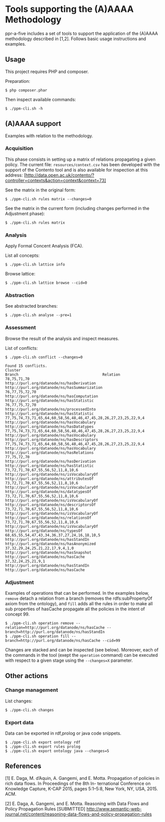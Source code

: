 # Tools supporting the (A)AAAA Methodology

ppr-a-five includes a set of tools to support the application of the (A)AAAA methodology described in [1,2].
Follows basic usage instructions and examples.


## Usage
This project requires PHP and composer.

Preparation:

```
$ php composer.phar
```

Then inspect available commands:

```
$ ./ppm-cli.sh -h
```


## (A)AAAA support
Examples with relation to the methodology.

### Acquisition
This phase consists in setting up a matrix of relations propagating a given policy.
The current file: `resources/context.csv` has been developed with the support of the Contento tool and is also available for inspection at this address: [http://data.open.ac.uk/contento/?controller=contexts&action=context&context=73]

See the matrix in the original form:
```
$ ./ppm-cli.sh rules matrix --changes=0
```


See the matrix in the current form (including changes performed in the Adjustment phase):
```
$ ./ppm-cli.sh rules matrix
```

### Analysis
Apply Formal Concent Analysis (FCA).

List all concepts:
```
$ ./ppm-cli.sh lattice info
```
Browse lattice:
```
$ ./ppm-cli.sh lattice browse --cid=0
```

### Abstraction
See abstracted branches:
```
$ ./ppm-cli.sh analyse --pre=1
```

### Assessment
Browse the result of the analysis and inspect measures.

List of conflicts:

```
$ ./ppm-cli.sh conflict --changes=0

Found 15 conflicts.
Cluster                                                          Branch                                      Relation                                      
78,75,71,70                                                      http://purl.org/datanode/ns/hasDerivation   http://purl.org/datanode/ns/hasSummarization  
76,77,75,72,70                                                   http://purl.org/datanode/ns/hasComputation  http://purl.org/datanode/ns/hasStatistic      
76,77,75,72,70                                                   http://purl.org/datanode/ns/processedInto   http://purl.org/datanode/ns/hasStatistic      
77,75,74,73,71,65,64,60,58,56,48,46,47,45,28,26,27,23,25,22,9,4  http://purl.org/datanode/ns/hasVocabulary   http://purl.org/datanode/ns/hasDatatypes      
77,75,74,73,71,65,64,60,58,56,48,46,47,45,28,26,27,23,25,22,9,4  http://purl.org/datanode/ns/hasVocabulary   http://purl.org/datanode/ns/hasDescriptors    
77,75,74,73,71,65,64,60,58,56,48,46,47,45,28,26,27,23,25,22,9,4  http://purl.org/datanode/ns/hasVocabulary   http://purl.org/datanode/ns/hasRelations      
77,75,72,70                                                      http://purl.org/datanode/ns/hasDerivation   http://purl.org/datanode/ns/hasStatistic      
73,72,71,70,67,55,56,52,11,8,10,6                                http://purl.org/datanode/ns/isVocabularyOf  http://purl.org/datanode/ns/attributesOf      
73,72,71,70,67,55,56,52,11,8,10,6                                http://purl.org/datanode/ns/isVocabularyOf  http://purl.org/datanode/ns/datatypesOf       
73,72,71,70,67,55,56,52,11,8,10,6                                http://purl.org/datanode/ns/isVocabularyOf  http://purl.org/datanode/ns/descriptorsOf     
73,72,71,70,67,55,56,52,11,8,10,6                                http://purl.org/datanode/ns/isVocabularyOf  http://purl.org/datanode/ns/relationsOf       
73,72,71,70,67,55,56,52,11,8,10,6                                http://purl.org/datanode/ns/isVocabularyOf  http://purl.org/datanode/ns/typesOf           
68,65,55,54,47,43,34,36,37,27,24,16,18,10,5                      http://purl.org/datanode/ns/hasStandIn      http://purl.org/datanode/ns/hasAnonymized     
37,32,29,24,25,21,22,17,9,4,1,0                                  http://purl.org/datanode/ns/hasSnapshot     http://purl.org/datanode/ns/hasCache          
37,32,24,25,21,9,1                                               http://purl.org/datanode/ns/hasStandIn      http://purl.org/datanode/ns/hasCache        
```

### Adjustment
Examples of operations that can be performed.
In the examples below, `remove` detach a relation from a branch (removes the rdfs:subPropertyOf axiom from the ontology), and `fill` adds all the rules in order to make all sub properties of hasCache propagate all the policies in the intent of concept 99.

```
$ ./ppm-cli.sh operation remove --relation=http://purl.org/datanode/ns/hasCache --branch=http://purl.org/datanode/ns/hasStandIn             
$ ./ppm-cli.sh operation fill --branch=http://purl.org/datanode/ns/hasCache --cid=99
```

Changes are stacked and can be inspected (see below).
Moreover, each of the commands in the tool (exept the `operation` command) can be executed with respect to a given stage using the `--changes=X` parameter.

## Other actions

### Change management
List changes:
```
$ ./ppm-cli.sh changes
```

### Export data
Data can be exported in rdf,prolog or java code snippets.
```
$ ./ppm-cli.sh export ontology rdf
$ ./ppm-cli.sh export rules prolog
$ ./ppm-cli.sh export ontology java --changes=5
```

## References
[1] E. Daga, M. d’Aquin, A. Gangemi, and E. Motta. Propagation of policies in rich data flows. In Proceedings of the 8th In- ternational Conference on Knowledge Capture, K-CAP 2015, pages 5:1–5:8, New York, NY, USA, 2015. ACM.

[2] E. Daga, A. Gangemi, and E. Motta. Reasoning with Data Flows and Policy Propagation Rules [SUBMITTED]
http://www.semantic-web-journal.net/content/reasoning-data-flows-and-policy-propagation-rules